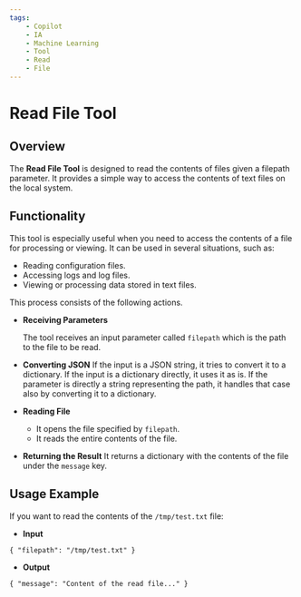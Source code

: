 ```yaml
---
tags:
    - Copilot
    - IA
    - Machine Learning
    - Tool
    - Read
    - File
---
```


# Read File Tool

## Overview
The **Read File Tool** is designed to read the contents of files given a filepath parameter. It provides a simple way to access the contents of text files on the local system.

## Functionality

This tool is especially useful when you need to access the contents of a file for processing or viewing. It can be used in several situations, such as:

- Reading configuration files.
- Accessing logs and log files.
- Viewing or processing data stored in text files.

This process consists of the following actions.

- **Receiving Parameters**

    The tool receives an input parameter called `filepath` which is the path to the file to be read.

- **Converting JSON**
    If the input is a JSON string, it tries to convert it to a dictionary. If the input is a dictionary directly, it uses it as is.
    If the parameter is directly a string representing the path, it handles that case also by converting it to a dictionary.

- **Reading File**
    - It opens the file specified by `filepath`.
    - It reads the entire contents of the file.

- **Returning the Result**
    It returns a dictionary with the contents of the file under the `message` key.

## Usage Example

If you want to read the contents of the `/tmp/test.txt` file:
    
- **Input**
```
{ "filepath": "/tmp/test.txt" }
```
- **Output**
```
{ "message": "Content of the read file..." }
```